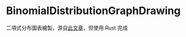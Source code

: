 # BinomialDistributionGraphDrawing
二項式分布圖表繪製，源自[此文章](https://www.xuemi.co/posts/c7555b4a-5797-44b2-aef2-b3a46bd95572)，但使用 Rust 完成
